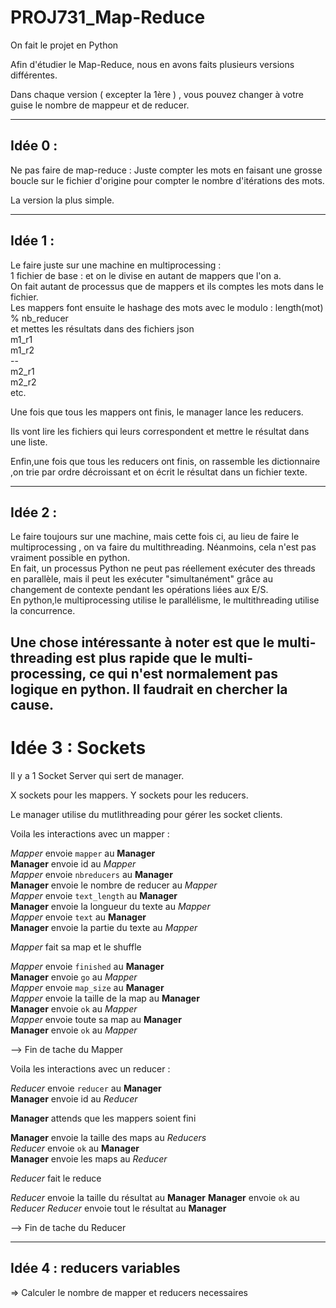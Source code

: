 # PROJ731_Map-Reduce
On fait le projet en Python

Afin d'étudier le Map-Reduce, nous en avons faits plusieurs versions différentes.

Dans chaque version ( excepter la 1ère ) , vous pouvez changer à votre guise le nombre de mappeur et de reducer.

---
## Idée 0 :
Ne pas faire de map-reduce : 
Juste compter les mots en faisant une grosse boucle sur le fichier d'origine pour compter le nombre d'itérations des mots. 

La version la plus simple.

---
## Idée 1 : 

Le faire juste sur une machine en multiprocessing :  \
1 fichier de base : et on le divise en autant de mappers que l'on a. \
On fait autant de processus que de mappers et ils comptes les mots dans le fichier. \
Les mappers font ensuite le hashage des mots avec le modulo : length(mot) % nb_reducer \
et mettes les résultats dans des fichiers json \
m1_r1 \
m1_r2 \
-- \
m2_r1 \
m2_r2 \
etc. 

Une fois que tous les mappers ont finis, le manager lance les reducers.

Ils vont lire les fichiers qui leurs correspondent  et mettre le résultat dans une liste.

Enfin,une fois que tous les reducers ont finis, on rassemble les dictionnaire ,on trie par ordre décroissant et on écrit le résultat dans un fichier texte.

---
## Idée 2 :
Le faire toujours sur une machine, mais cette fois ci, 
au lieu de faire le multiprocessing , on va faire du multithreading. Néanmoins, cela n'est pas vraiment possible en python. \
En fait, un processus Python ne peut pas réellement exécuter des threads en parallèle, mais il peut les exécuter "simultanément" grâce au changement de contexte pendant les opérations liées aux E/S. \
En python,le multiprocessing utilise le parallélisme, le multithreading utilise la concurrence.

Une chose intéressante à noter est que le multi-threading est plus rapide que le multi-processing, ce qui n'est normalement pas logique en python. Il faudrait en chercher la cause.
--- 
# Idée 3 : Sockets

Il y a 1 Socket Server qui sert de manager.

X sockets pour les mappers.
Y sockets pour les reducers.

Le manager utilise du mutlithreading pour gérer les socket clients.

Voila les interactions avec un mapper : 

*Mapper* envoie `mapper` au **Manager**  \
**Manager** envoie id au *Mapper*  \
*Mapper* envoie `nbreducers` au **Manager** \
**Manager** envoie le nombre de reducer au *Mapper* \
*Mapper* envoie `text_length` au **Manager** \
**Manager** envoie la longueur du texte au *Mapper* \
*Mapper* envoie `text` au **Manager** \
**Manager** envoie la partie du texte au *Mapper* 

*Mapper* fait sa map et le shuffle 

*Mapper* envoie `finished` au **Manager** \
**Manager** envoie `go` au *Mapper* \
*Mapper* envoie `map_size` au **Manager** \
*Mapper* envoie la taille de la map au **Manager** \
**Manager** envoie `ok` au *Mapper* \
*Mapper* envoie toute sa map au **Manager** \
**Manager** envoie `ok` au *Mapper* 

--> Fin de tache du Mapper

Voila les interactions avec un reducer : 

*Reducer* envoie `reducer` au **Manager** \
**Manager** envoie id au *Reducer* 

**Manager** attends que les mappers soient fini 

**Manager** envoie la taille des maps au *Reducers* \
*Reducer* envoie `ok` au **Manager** \
**Manager** envoie les maps au *Reducer* 

*Reducer* fait le reduce

*Reducer* envoie la taille du résultat au **Manager**
**Manager** envoie `ok` au *Reducer*
*Reducer* envoie tout le résultat au **Manager** 

--> Fin de tache du Reducer


---
## Idée 4 : reducers variables
=> Calculer le nombre de mapper et reducers necessaires
